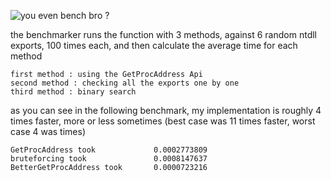 ![you even bench bro ?](bench.gif)

the benchmarker runs the function with 3 methods, against 6 random ntdll exports, 100 times each, and then calculate the average time for each method

	first method : using the GetProcAddress Api
	second method : checking all the exports one by one
	third method : binary search

as you can see in the following benchmark, my implementation is roughly 4 times faster, more or less sometimes (best case was 11 times faster, worst case 4 was times)

```
GetProcAddress took             0.0002773809
bruteforcing took               0.0008147637
BetterGetProcAddress took       0.0000723216
```
